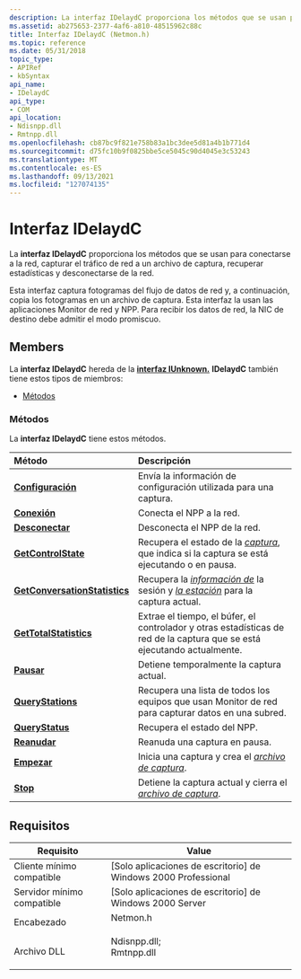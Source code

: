 ```yaml
---
description: La interfaz IDelaydC proporciona los métodos que se usan para conectarse a la red, capturar el tráfico de red a un archivo de captura, recuperar estadísticas y desconectarse de la red.
ms.assetid: ab275653-2377-4af6-a810-48515962c88c
title: Interfaz IDelaydC (Netmon.h)
ms.topic: reference
ms.date: 05/31/2018
topic_type:
- APIRef
- kbSyntax
api_name:
- IDelaydC
api_type:
- COM
api_location:
- Ndisnpp.dll
- Rmtnpp.dll
ms.openlocfilehash: cb87bc9f821e758b83a1bc3dee5d81a4b1b771d4
ms.sourcegitcommit: d75fc10b9f0825bbe5ce5045c90d4045e3c53243
ms.translationtype: MT
ms.contentlocale: es-ES
ms.lasthandoff: 09/13/2021
ms.locfileid: "127074135"
---
```

# <a name="idelaydc-interface"></a>Interfaz IDelaydC

La **interfaz IDelaydC** proporciona los métodos que se usan para conectarse a la red, capturar el tráfico de red a un archivo de captura, recuperar estadísticas y desconectarse de la red.

Esta interfaz captura fotogramas del flujo de datos de red y, a continuación, copia los fotogramas en un archivo de captura. Esta interfaz la usan las aplicaciones Monitor de red y NPP. Para recibir los datos de red, la NIC de destino debe admitir el modo promiscuo.

## <a name="members"></a>Members

La **interfaz IDelaydC** hereda de la [**interfaz IUnknown.**](/windows/desktop/api/unknwn/nn-unknwn-iunknown) **IDelaydC** también tiene estos tipos de miembros:

-   [Métodos](#methods)

### <a name="methods"></a>Métodos

La **interfaz IDelaydC** tiene estos métodos.



| Método                                                                  | Descripción                                                                                                                                             |
|:------------------------------------------------------------------------|:--------------------------------------------------------------------------------------------------------------------------------------------------------|
| [**Configuración**](idelaydc-configure.md)                                 | Envía la información de configuración utilizada para una captura.<br/>                                                                                        |
| [**Conexión**](idelaydc-connect.md)                                     | Conecta el NPP a la red.<br/>                                                                                                             |
| [**Desconectar**](idelaydc-disconnect.md)                               | Desconecta el NPP de la red.<br/>                                                                                                        |
| [**GetControlState**](idelaydc-getcontrolstate.md)                     | Recupera el estado de la [*captura*](c.md), que indica si la captura se está ejecutando o en pausa.<br/>                      |
| [**GetConversationStatistics**](idelaydc-getconversationstatistics.md) | Recupera la [*información de*](s.md) la sesión y [*la estación*](s.md) para la captura actual.<br/> |
| [**GetTotalStatistics**](idelaydc-gettotalstatistics.md)               | Extrae el tiempo, el búfer, el controlador y otras estadísticas de red de la captura que se está ejecutando actualmente.<br/>                                              |
| [**Pausar**](idelaydc-pause.md)                                         | Detiene temporalmente la captura actual.<br/>                                                                                                       |
| [**QueryStations**](idelaydc-querystations.md)                         | Recupera una lista de todos los equipos que usan Monitor de red para capturar datos en una subred.<br/>                                                      |
| [**QueryStatus**](idelaydc-querystatus.md)                             | Recupera el estado del NPP.<br/>                                                                                                             |
| [**Reanudar**](idelaydc-resume.md)                                       | Reanuda una captura en pausa.<br/>                                                                                                                    |
| [**Empezar**](idelaydc-start.md)                                         | Inicia una captura y crea el [*archivo de captura*](c.md).<br/>                                                           |
| [**Stop**](idelaydc-stop.md)                                           | Detiene la captura actual y cierra el [*archivo de captura*](c.md).<br/>                                                   |



 

## <a name="requirements"></a>Requisitos



| Requisito | Value |
|-------------------------------------|----------------------------------------------------------------------------------------------------------------------------------------------------------|
| Cliente mínimo compatible<br/> | \[Solo aplicaciones de escritorio\] de Windows 2000 Professional<br/>                                                                                               |
| Servidor mínimo compatible<br/> | \[Solo aplicaciones de escritorio\] de Windows 2000 Server<br/>                                                                                                     |
| Encabezado<br/>                   | <dl> <dt>Netmon.h</dt> </dl>                                                                      |
| Archivo DLL<br/>                      | <dl> <dt>Ndisnpp.dll; </dt> <dt>Rmtnpp.dll</dt> </dl> |



 

